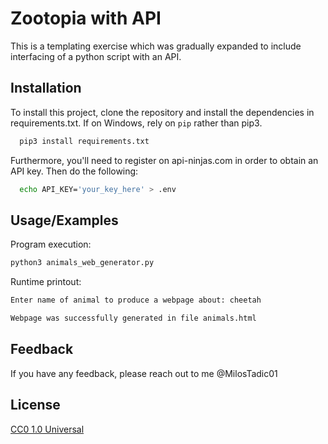 
# Zootopia with API

This is a templating exercise which was gradually expanded to include interfacing of a python script with an API.


## Installation

To install this project, clone the repository and install the dependencies in requirements.txt. If on Windows, rely on `pip` rather than pip3.

```bash
  pip3 install requirements.txt
```

Furthermore, you'll need to register on api-ninjas.com in order to obtain an API key. Then do the following:

```bash
  echo API_KEY='your_key_here' > .env
```
## Usage/Examples

Program execution:

```bash
python3 animals_web_generator.py
```

Runtime printout:

```bash
Enter name of animal to produce a webpage about: cheetah

Webpage was successfully generated in file animals.html
```

## Feedback

If you have any feedback, please reach out to me @MilosTadic01


## License

[CC0 1.0 Universal](https://choosealicense.com/licenses/cc0-1.0/)

